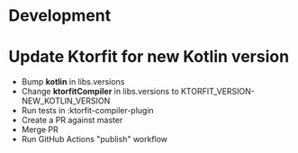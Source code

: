 # Development

# Update Ktorfit for new Kotlin version
- Bump **kotlin** in libs.versions
- Change **ktorfitCompiler** in libs.versions to KTORFIT_VERSION-NEW_KOTLIN_VERSION
- Run tests in :ktorfit-compiler-plugin
- Create a PR against master
- Merge PR
- Run GitHub Actions "publish" workflow